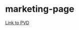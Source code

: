 # marketing-page

[Link to PVD](https://docs.google.com/document/d/1KEZ06Q_yHd8nVpVHYToFzfP6P2m8ZGHwvp02NlnUTfU/edit#)
